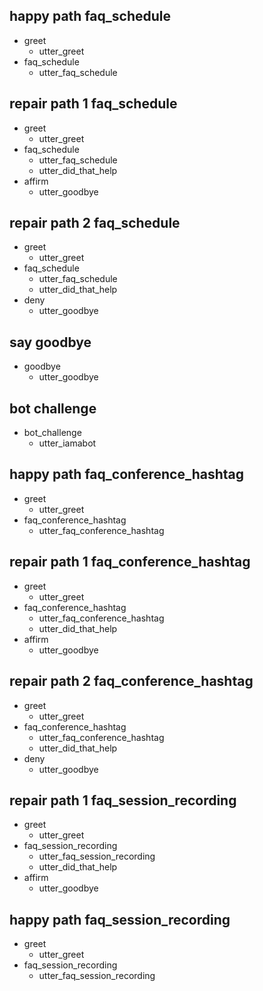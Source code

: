 ## happy path faq_schedule
* greet
  - utter_greet
* faq_schedule
  - utter_faq_schedule

## repair path 1 faq_schedule
* greet
  - utter_greet
* faq_schedule
  - utter_faq_schedule
  - utter_did_that_help
* affirm
  - utter_goodbye

## repair path 2 faq_schedule
* greet
  - utter_greet
* faq_schedule
  - utter_faq_schedule
  - utter_did_that_help
* deny
  - utter_goodbye

## say goodbye
* goodbye
  - utter_goodbye

## bot challenge
* bot_challenge
  - utter_iamabot

## happy path faq_conference_hashtag
* greet
  - utter_greet
* faq_conference_hashtag
  - utter_faq_conference_hashtag

## repair path 1 faq_conference_hashtag
* greet
  - utter_greet
* faq_conference_hashtag
  - utter_faq_conference_hashtag
  - utter_did_that_help
* affirm
  - utter_goodbye

## repair path 2 faq_conference_hashtag
* greet
  - utter_greet
* faq_conference_hashtag
  - utter_faq_conference_hashtag
  - utter_did_that_help
* deny
  - utter_goodbye

## repair path 1 faq_session_recording
* greet
  - utter_greet
* faq_session_recording
  - utter_faq_session_recording
  - utter_did_that_help
* affirm
  - utter_goodbye

## happy path faq_session_recording
* greet
  - utter_greet
* faq_session_recording
  - utter_faq_session_recording
